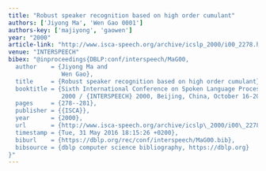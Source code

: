 ```yaml
---
title: "Robust speaker recognition based on high order cumulant"
authors: ['Jiyong Ma', 'Wen Gao 0001']
authors-key: ['majiyong', 'gaowen']
year: "2000"
article-link: "http://www.isca-speech.org/archive/icslp_2000/i00_2278.html"
venue: "INTERSPEECH"
bibex: "@inproceedings{DBLP:conf/interspeech/MaG00,
  author    = {Jiyong Ma and
               Wen Gao},
  title     = {Robust speaker recognition based on high order cumulant},
  booktitle = {Sixth International Conference on Spoken Language Processing, {ICSLP}
               2000 / {INTERSPEECH} 2000, Beijing, China, October 16-20, 2000},
  pages     = {278--281},
  publisher = {{ISCA}},
  year      = {2000},
  url       = {http://www.isca-speech.org/archive/icslp\_2000/i00\_2278.html},
  timestamp = {Tue, 31 May 2016 18:15:26 +0200},
  biburl    = {https://dblp.org/rec/conf/interspeech/MaG00.bib},
  bibsource = {dblp computer science bibliography, https://dblp.org}
}"
---
```

